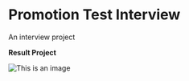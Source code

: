 # Promotion Test Interview
An interview project

**Result Project**

![This is an image](https://i.ibb.co/WV4CpYj/Image-File.png)
